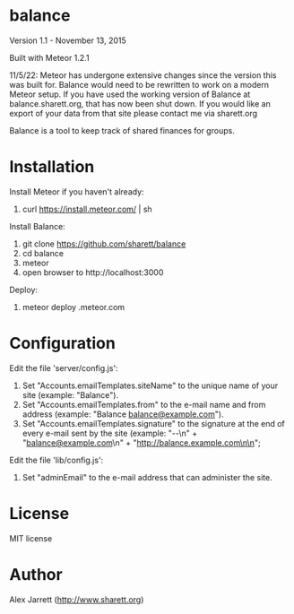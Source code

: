 balance
=======

Version 1.1 - November 13, 2015

Built with Meteor 1.2.1

11/5/22: Meteor has undergone extensive changes since the version this was built for. Balance would need to be rewritten to work on a modern Meteor setup. If you have used the working version of Balance at balance.sharett.org, that has now been shut down. If you would like an export of your data from that site please contact me via sharett.org

Balance is a tool to keep track of shared finances for groups.

# Installation

Install Meteor if you haven't already:

1. curl https://install.meteor.com/ | sh

Install Balance:

1. git clone https://github.com/sharett/balance
2. cd balance
3. meteor
4. open browser to http://localhost:3000

Deploy:

1. meteor deploy <site name>.meteor.com

# Configuration

Edit the file 'server/config.js':

1. Set "Accounts.emailTemplates.siteName" to the unique name of your site (example: "Balance").
2. Set "Accounts.emailTemplates.from" to the e-mail name and from address (example: "Balance <balance@example.com>").
3. Set "Accounts.emailTemplates.signature" to the signature at the end of every e-mail sent by the site
  (example: "--\n" + "balance@example.com\n" + "http://balance.example.com\n\n";

Edit the file 'lib/config.js':

1. Set "adminEmail" to the e-mail address that can administer the site.

# License
MIT license

# Author
Alex Jarrett (http://www.sharett.org)
